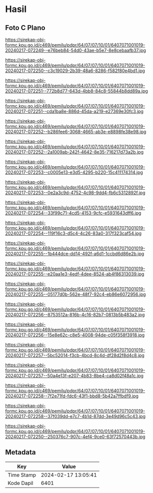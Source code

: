 # Hasil

## Foto C Plano

https://sirekap-obj-formc.kpu.go.id/c469/pemilu/pdpr/64/07/07/10/01/6407071001019-20240217-072249--e76beb84-54d0-43ae-b5e7-8e8cebaafb37.jpg

https://sirekap-obj-formc.kpu.go.id/c469/pemilu/pdpr/64/07/07/10/01/6407071001019-20240217-072250--c3c19029-2b39-48a6-8286-f582f80e4bd1.jpg

https://sirekap-obj-formc.kpu.go.id/c469/pemilu/pdpr/64/07/07/10/01/6407071001019-20240217-072251--772b8d77-643d-4bb8-84c8-55844b8dd89a.jpg

https://sirekap-obj-formc.kpu.go.id/c469/pemilu/pdpr/64/07/07/10/01/6407071001019-20240217-072251--cda1ba8e-886d-45da-a219-e27369e30fc3.jpg

https://sirekap-obj-formc.kpu.go.id/c469/pemilu/pdpr/64/07/07/10/01/6407071001019-20240217-072252--b286fee6-3068-4665-ab3e-e8898fe38e98.jpg

https://sirekap-obj-formc.kpu.go.id/c469/pemilu/pdpr/64/07/07/10/01/6407071001019-20240217-072252--2a1009ab-242f-4642-8e35-716217d73a2b.jpg

https://sirekap-obj-formc.kpu.go.id/c469/pemilu/pdpr/64/07/07/10/01/6407071001019-20240217-072253--c0005e13-e3d5-4295-b220-15c411174314.jpg

https://sirekap-obj-formc.kpu.go.id/c469/pemilu/pdpr/64/07/07/10/01/6407071001019-20240217-072253--0e2a3c9d-4752-4c98-9dd4-fb6c5312892f.jpg

https://sirekap-obj-formc.kpu.go.id/c469/pemilu/pdpr/64/07/07/10/01/6407071001019-20240217-072254--33f99c71-4cd5-4153-9cfc-e5931643dff6.jpg

https://sirekap-obj-formc.kpu.go.id/c469/pemilu/pdpr/64/07/07/10/01/6407071001019-20240217-072254--119f16c3-d5c4-4c26-83a0-317f323caf54.jpg

https://sirekap-obj-formc.kpu.go.id/c469/pemilu/pdpr/64/07/07/10/01/6407071001019-20240217-072255--1b444dce-dd14-492f-a6d1-1ccbd6d86e2b.jpg

https://sirekap-obj-formc.kpu.go.id/c469/pemilu/pdpr/64/07/07/10/01/6407071001019-20240217-072255--e20aa1e3-4edf-4dee-8524-ab4f86313039.jpg

https://sirekap-obj-formc.kpu.go.id/c469/pemilu/pdpr/64/07/07/10/01/6407071001019-20240217-072255--05177d0b-562e-48f7-92c4-eb86e6072956.jpg

https://sirekap-obj-formc.kpu.go.id/c469/pemilu/pdpr/64/07/07/10/01/6407071001019-20240217-072256--8753512a-816b-4c16-82b7-0813b5b483a2.jpg

https://sirekap-obj-formc.kpu.go.id/c469/pemilu/pdpr/64/07/07/10/01/6407071001019-20240217-072256--15e8e62c-c8e5-4008-94de-c05f358f3918.jpg

https://sirekap-obj-formc.kpu.go.id/c469/pemilu/pdpr/64/07/07/10/01/6407071001019-20240217-072257--5bc52014-f3cb-4bcd-8c4d-df28d2f8d4c8.jpg

https://sirekap-obj-formc.kpu.go.id/c469/pemilu/pdpr/64/07/07/10/01/6407071001019-20240217-072257--50a4e13f-e207-4b83-8be4-ca8d02f48a1c.jpg

https://sirekap-obj-formc.kpu.go.id/c469/pemilu/pdpr/64/07/07/10/01/6407071001019-20240217-072258--7f2e71fd-fdc6-43f1-bbd8-5b42a7ffbdf9.jpg

https://sirekap-obj-formc.kpu.go.id/c469/pemilu/pdpr/64/07/07/10/01/6407071001019-20240217-072258--37f039dd-e7c7-4b1d-87dd-3e49d96c5c43.jpg

https://sirekap-obj-formc.kpu.go.id/c469/pemilu/pdpr/64/07/07/10/01/6407071001019-20240217-072250--250376c7-907c-4ef4-9ce0-63f72570443b.jpg


## Metadata

| Key        | Value               |
| ---------- | ------------------- |
| Time Stamp | 2024-02-17 13:05:41 |
| Kode Dapil | 6401                |



